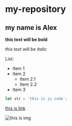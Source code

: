 # my-repository
## my name is Alex

**this text will be bold**

*this text will be italic*

List:
 * Item 1
 * Item 2
   * Item 2.1
   * Item 2.2
 * Item 3

```javascript
let str = 'this is js code';
```

[this is link](https://github.com)

![this is img](https://i.pinimg.com/564x/50/04/4e/50044ea7a4e2230a61d368066a999fe8.jpg)
